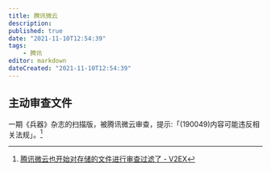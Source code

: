 ```yaml
---
title: 腾讯微云
description:
published: true
date: "2021-11-10T12:54:39"
tags:
    - 腾讯
editor: markdown
dateCreated: "2021-11-10T12:54:39"
---
```


## 主动审查文件

一期《兵器》杂志的扫描版，被腾讯微云审查，提示:「(190049)内容可能违反相关法规」。[^813675]

[^813675]: [腾讯微云也开始对存储的文件进行审查过滤了 - V2EX](https://web.archive.org/web/20211108072948/https://www.v2ex.com/t/813675)
